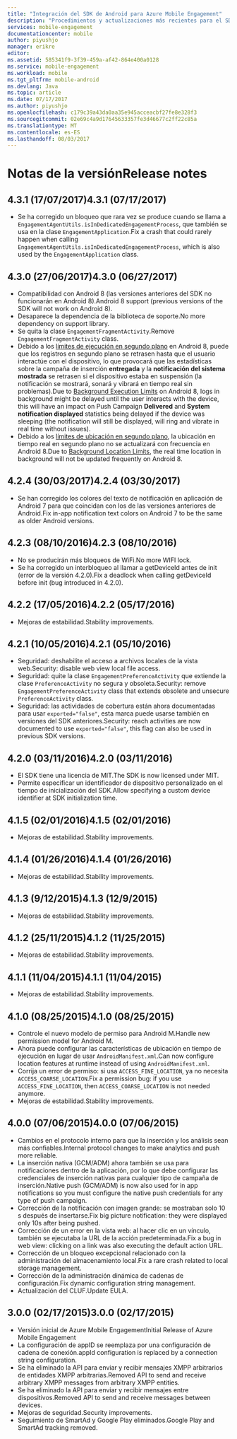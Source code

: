 ```yaml
---
title: "Integración del SDK de Android para Azure Mobile Engagement"
description: "Procedimientos y actualizaciones más recientes para el SDK de Android para Azure Mobile Engagement"
services: mobile-engagement
documentationcenter: mobile
author: piyushjo
manager: erikre
editor: 
ms.assetid: 585341f9-3f39-459a-af42-864e400a0128
ms.service: mobile-engagement
ms.workload: mobile
ms.tgt_pltfrm: mobile-android
ms.devlang: Java
ms.topic: article
ms.date: 07/17/2017
ms.author: piyushjo
ms.openlocfilehash: c179c39a43da0aa35e945acceacbf27fe8e328f3
ms.sourcegitcommit: 02e69c4a9d17645633357fe3d46677c2ff22c85a
ms.translationtype: MT
ms.contentlocale: es-ES
ms.lasthandoff: 08/03/2017
---
```

# <a name="release-notes"></a><span data-ttu-id="61c90-103">Notas de la versión</span><span class="sxs-lookup"><span data-stu-id="61c90-103">Release notes</span></span>

## <a name="431-07172017"></a><span data-ttu-id="61c90-104">4.3.1 (17/07/2017)</span><span class="sxs-lookup"><span data-stu-id="61c90-104">4.3.1 (07/17/2017)</span></span>
* <span data-ttu-id="61c90-105">Se ha corregido un bloqueo que rara vez se produce cuando se llama a `EngagementAgentUtils.isInDedicatedEngagementProcess`, que también se usa en la clase `EngagementApplication`.</span><span class="sxs-lookup"><span data-stu-id="61c90-105">Fix a crash that could rarely happen when calling `EngagementAgentUtils.isInDedicatedEngagementProcess`, which is also used by the `EngagementApplication` class.</span></span>

## <a name="430-06272017"></a><span data-ttu-id="61c90-106">4.3.0 (27/06/2017)</span><span class="sxs-lookup"><span data-stu-id="61c90-106">4.3.0 (06/27/2017)</span></span>
* <span data-ttu-id="61c90-107">Compatibilidad con Android 8 (las versiones anteriores del SDK no funcionarán en Android 8).</span><span class="sxs-lookup"><span data-stu-id="61c90-107">Android 8 support (previous versions of the SDK will not work on Android 8).</span></span>
* <span data-ttu-id="61c90-108">Desaparece la dependencia de la biblioteca de soporte.</span><span class="sxs-lookup"><span data-stu-id="61c90-108">No more dependency on support library.</span></span>
* <span data-ttu-id="61c90-109">Se quita la clase `EngagementFragmentActivity`.</span><span class="sxs-lookup"><span data-stu-id="61c90-109">Remove `EngagementFragmentActivity` class.</span></span>
* <span data-ttu-id="61c90-110">Debido a los [límites de ejecución en segundo plano](https://developer.android.com/preview/features/background.html) en Android 8, puede que los registros en segundo plano se retrasen hasta que el usuario interactúe con el dispositivo, lo que provocará que las estadísticas sobre la campaña de inserción **entregada** y la **notificación del sistema mostrada** se retrasen si el dispositivo estaba en suspensión (la notificación se mostrará, sonará y vibrará en tiempo real sin problemas).</span><span class="sxs-lookup"><span data-stu-id="61c90-110">Due to [Background Execution Limits](https://developer.android.com/preview/features/background.html) on Android 8, logs in background might be delayed until the user interacts with the device, this will have an impact on Push Campaign **Delivered** and **System notification displayed** statistics being delayed if the device was sleeping (the notification will still be displayed, will ring and vibrate in real time without issues).</span></span>
* <span data-ttu-id="61c90-111">Debido a los [límites de ubicación en segundo plano](https://developer.android.com/preview/features/background-location-limits.html), la ubicación en tiempo real en segundo plano no se actualizará con frecuencia en Android 8.</span><span class="sxs-lookup"><span data-stu-id="61c90-111">Due to [Background Location Limits](https://developer.android.com/preview/features/background-location-limits.html), the real time location in background will not be updated frequently on Android 8.</span></span>

## <a name="424-03302017"></a><span data-ttu-id="61c90-112">4.2.4 (30/03/2017)</span><span class="sxs-lookup"><span data-stu-id="61c90-112">4.2.4 (03/30/2017)</span></span>
* <span data-ttu-id="61c90-113">Se han corregido los colores del texto de notificación en aplicación de Android 7 para que coincidan con los de las versiones anteriores de Android.</span><span class="sxs-lookup"><span data-stu-id="61c90-113">Fix in-app notification text colors on Android 7 to be the same as older Android versions.</span></span>

## <a name="423-08102016"></a><span data-ttu-id="61c90-114">4.2.3 (08/10/2016)</span><span class="sxs-lookup"><span data-stu-id="61c90-114">4.2.3 (08/10/2016)</span></span>
* <span data-ttu-id="61c90-115">No se producirán más bloqueos de WiFi.</span><span class="sxs-lookup"><span data-stu-id="61c90-115">No more WIFI lock.</span></span>
* <span data-ttu-id="61c90-116">Se ha corregido un interbloqueo al llamar a getDeviceId antes de init (error de la versión 4.2.0).</span><span class="sxs-lookup"><span data-stu-id="61c90-116">Fix a deadlock when calling getDeviceId before init (bug introduced in 4.2.0).</span></span>

## <a name="422-05172016"></a><span data-ttu-id="61c90-117">4.2.2 (17/05/2016)</span><span class="sxs-lookup"><span data-stu-id="61c90-117">4.2.2 (05/17/2016)</span></span>
* <span data-ttu-id="61c90-118">Mejoras de estabilidad.</span><span class="sxs-lookup"><span data-stu-id="61c90-118">Stability improvements.</span></span>

## <a name="421-05102016"></a><span data-ttu-id="61c90-119">4.2.1 (10/05/2016)</span><span class="sxs-lookup"><span data-stu-id="61c90-119">4.2.1 (05/10/2016)</span></span>
* <span data-ttu-id="61c90-120">Seguridad: deshabilite el acceso a archivos locales de la vista web.</span><span class="sxs-lookup"><span data-stu-id="61c90-120">Security: disable web view local file access.</span></span>
* <span data-ttu-id="61c90-121">Seguridad: quite la clase `EngagementPreferenceActivity` que extiende la clase `PreferenceActivity` no segura y obsoleta.</span><span class="sxs-lookup"><span data-stu-id="61c90-121">Security: remove `EngagementPreferenceActivity` class that extends obsolete and unsecure `PreferenceActivity` class.</span></span>
* <span data-ttu-id="61c90-122">Seguridad: las actividades de cobertura están ahora documentadas para usar `exported="false"`, esta marca puede usarse también en versiones del SDK anteriores.</span><span class="sxs-lookup"><span data-stu-id="61c90-122">Security: reach activities are now documented to use `exported="false"`, this flag can also be used in previous SDK versions.</span></span>

## <a name="420-03112016"></a><span data-ttu-id="61c90-123">4.2.0 (03/11/2016)</span><span class="sxs-lookup"><span data-stu-id="61c90-123">4.2.0 (03/11/2016)</span></span>
* <span data-ttu-id="61c90-124">El SDK tiene una licencia de MIT.</span><span class="sxs-lookup"><span data-stu-id="61c90-124">The SDK is now licensed under MIT.</span></span>
* <span data-ttu-id="61c90-125">Permite especificar un identificador de dispositivo personalizado en el tiempo de inicialización del SDK.</span><span class="sxs-lookup"><span data-stu-id="61c90-125">Allow specifying a custom device identifier at SDK initialization time.</span></span>

## <a name="415-02012016"></a><span data-ttu-id="61c90-126">4.1.5 (02/01/2016)</span><span class="sxs-lookup"><span data-stu-id="61c90-126">4.1.5 (02/01/2016)</span></span>
* <span data-ttu-id="61c90-127">Mejoras de estabilidad.</span><span class="sxs-lookup"><span data-stu-id="61c90-127">Stability improvements.</span></span>

## <a name="414-01262016"></a><span data-ttu-id="61c90-128">4.1.4 (01/26/2016)</span><span class="sxs-lookup"><span data-stu-id="61c90-128">4.1.4 (01/26/2016)</span></span>
* <span data-ttu-id="61c90-129">Mejoras de estabilidad.</span><span class="sxs-lookup"><span data-stu-id="61c90-129">Stability improvements.</span></span>

## <a name="413-1292015"></a><span data-ttu-id="61c90-130">4.1.3 (9/12/2015)</span><span class="sxs-lookup"><span data-stu-id="61c90-130">4.1.3 (12/9/2015)</span></span>
* <span data-ttu-id="61c90-131">Mejoras de estabilidad.</span><span class="sxs-lookup"><span data-stu-id="61c90-131">Stability improvements.</span></span>

## <a name="412-11252015"></a><span data-ttu-id="61c90-132">4.1.2 (25/11/2015)</span><span class="sxs-lookup"><span data-stu-id="61c90-132">4.1.2 (11/25/2015)</span></span>
* <span data-ttu-id="61c90-133">Mejoras de estabilidad.</span><span class="sxs-lookup"><span data-stu-id="61c90-133">Stability improvements.</span></span>

## <a name="411-11042015"></a><span data-ttu-id="61c90-134">4.1.1 (11/04/2015)</span><span class="sxs-lookup"><span data-stu-id="61c90-134">4.1.1 (11/04/2015)</span></span>
* <span data-ttu-id="61c90-135">Mejoras de estabilidad.</span><span class="sxs-lookup"><span data-stu-id="61c90-135">Stability improvements.</span></span>

## <a name="410-08252015"></a><span data-ttu-id="61c90-136">4.1.0 (08/25/2015)</span><span class="sxs-lookup"><span data-stu-id="61c90-136">4.1.0 (08/25/2015)</span></span>
* <span data-ttu-id="61c90-137">Controle el nuevo modelo de permiso para Android M.</span><span class="sxs-lookup"><span data-stu-id="61c90-137">Handle new permission model for Android M.</span></span>
* <span data-ttu-id="61c90-138">Ahora puede configurar las características de ubicación en tiempo de ejecución en lugar de usar `AndroidManifest.xml`.</span><span class="sxs-lookup"><span data-stu-id="61c90-138">Can now configure location features at runtime instead of using  `AndroidManifest.xml`.</span></span>
* <span data-ttu-id="61c90-139">Corrija un error de permiso: si usa `ACCESS_FINE_LOCATION`, ya no necesita `ACCESS_COARSE_LOCATION`.</span><span class="sxs-lookup"><span data-stu-id="61c90-139">Fix a permission bug: if you use `ACCESS_FINE_LOCATION`, then `ACCESS_COARSE_LOCATION` is not needed anymore.</span></span>
* <span data-ttu-id="61c90-140">Mejoras de estabilidad.</span><span class="sxs-lookup"><span data-stu-id="61c90-140">Stability improvements.</span></span>

## <a name="400-07062015"></a><span data-ttu-id="61c90-141">4.0.0 (07/06/2015)</span><span class="sxs-lookup"><span data-stu-id="61c90-141">4.0.0 (07/06/2015)</span></span>
* <span data-ttu-id="61c90-142">Cambios en el protocolo interno para que la inserción y los análisis sean más confiables.</span><span class="sxs-lookup"><span data-stu-id="61c90-142">Internal protocol changes to make analytics and push more reliable.</span></span>
* <span data-ttu-id="61c90-143">La inserción nativa (GCM/ADM) ahora también se usa para notificaciones dentro de la aplicación, por lo que debe configurar las credenciales de inserción nativas para cualquier tipo de campaña de inserción.</span><span class="sxs-lookup"><span data-stu-id="61c90-143">Native push (GCM/ADM) is now also used for in app notifications so you must configure the native push credentials for any type of push campaign.</span></span>
* <span data-ttu-id="61c90-144">Corrección de la notificación con imagen grande: se mostraban solo 10 s después de insertarse.</span><span class="sxs-lookup"><span data-stu-id="61c90-144">Fix big picture notification: they were displayed only 10s after being pushed.</span></span>
* <span data-ttu-id="61c90-145">Corrección de un error en la vista web: al hacer clic en un vínculo, también se ejecutaba la URL de la acción predeterminada.</span><span class="sxs-lookup"><span data-stu-id="61c90-145">Fix a bug in web view: clicking on a link was also executing the default action URL.</span></span>
* <span data-ttu-id="61c90-146">Corrección de un bloqueo excepcional relacionado con la administración del almacenamiento local.</span><span class="sxs-lookup"><span data-stu-id="61c90-146">Fix a rare crash related to local storage management.</span></span>
* <span data-ttu-id="61c90-147">Corrección de la administración dinámica de cadenas de configuración.</span><span class="sxs-lookup"><span data-stu-id="61c90-147">Fix dynamic configuration string management.</span></span>
* <span data-ttu-id="61c90-148">Actualización del CLUF.</span><span class="sxs-lookup"><span data-stu-id="61c90-148">Update EULA.</span></span>

## <a name="300-02172015"></a><span data-ttu-id="61c90-149">3.0.0 (02/17/2015)</span><span class="sxs-lookup"><span data-stu-id="61c90-149">3.0.0 (02/17/2015)</span></span>
* <span data-ttu-id="61c90-150">Versión inicial de Azure Mobile Engagement</span><span class="sxs-lookup"><span data-stu-id="61c90-150">Initial Release of Azure Mobile Engagement</span></span>
* <span data-ttu-id="61c90-151">La configuración de appID se reemplaza por una configuración de cadena de conexión.</span><span class="sxs-lookup"><span data-stu-id="61c90-151">appId configuration is replaced by a connection string configuration.</span></span>
* <span data-ttu-id="61c90-152">Se ha eliminado la API para enviar y recibir mensajes XMPP arbitrarios de entidades XMPP arbitrarias.</span><span class="sxs-lookup"><span data-stu-id="61c90-152">Removed API to send and receive arbitrary XMPP messages from arbitrary XMPP entities.</span></span>
* <span data-ttu-id="61c90-153">Se ha eliminado la API para enviar y recibir mensajes entre dispositivos.</span><span class="sxs-lookup"><span data-stu-id="61c90-153">Removed API to send and receive messages between devices.</span></span>
* <span data-ttu-id="61c90-154">Mejoras de seguridad.</span><span class="sxs-lookup"><span data-stu-id="61c90-154">Security improvements.</span></span>
* <span data-ttu-id="61c90-155">Seguimiento de SmartAd y Google Play eliminados.</span><span class="sxs-lookup"><span data-stu-id="61c90-155">Google Play and SmartAd tracking removed.</span></span>

